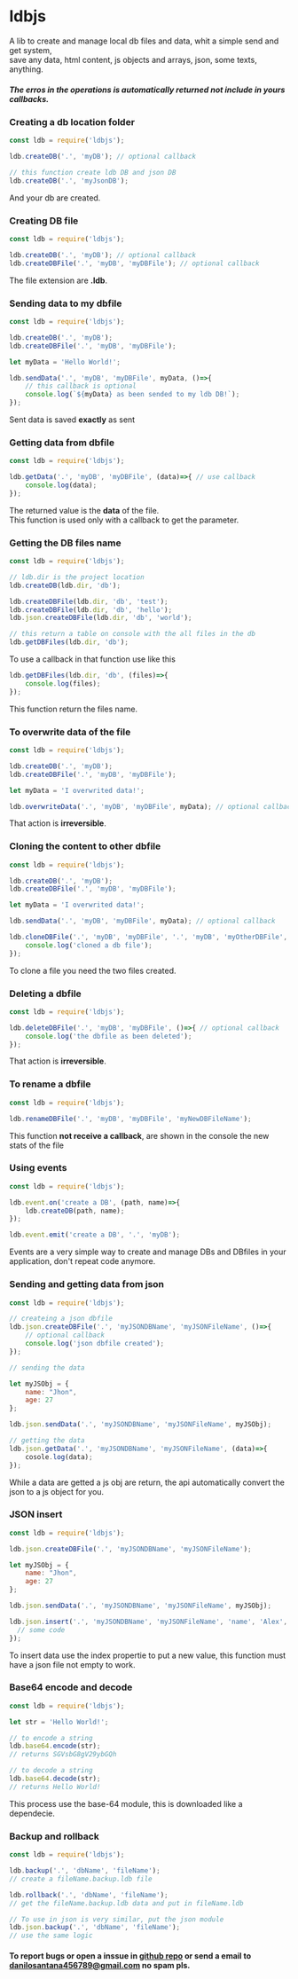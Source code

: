 # ldbjs
A lib to create and manage local db files and data, whit a simple send and get system,  
save any data, html content, js objects and arrays, json, some texts, anything.


##### The erros in the operations is automatically returned not include in yours callbacks.

### Creating a db location folder  

```javascript
const ldb = require('ldbjs');

ldb.createDB('.', 'myDB'); // optional callback

// this function create ldb DB and json DB
ldb.createDB('.', 'myJsonDB');
```

And your db are created.


### Creating DB file  

```javascript
const ldb = require('ldbjs');

ldb.createDB('.', 'myDB'); // optional callback
ldb.createDBFile('.', 'myDB', 'myDBFile'); // optional callback
```

The file extension are **.ldb**.


### Sending data to my dbfile  

```javascript
const ldb = require('ldbjs');

ldb.createDB('.', 'myDB');
ldb.createDBFile('.', 'myDB', 'myDBFile');

let myData = 'Hello World!';

ldb.sendData('.', 'myDB', 'myDBFile', myData, ()=>{
	// this callback is optional
	console.log(`${myData} as been sended to my ldb DB!`);
});
```

Sent data is saved **exactly** as sent


### Getting data from dbfile  

```javascript
const ldb = require('ldbjs');

ldb.getData('.', 'myDB', 'myDBFile', (data)=>{ // use callback
	console.log(data);
});
```

The returned value is the **data** of the file.  
This function is used only with a callback to get the parameter.

### Getting the DB files name

```javascript
const ldb = require('ldbjs');

// ldb.dir is the project location
ldb.createDB(ldb.dir, 'db');

ldb.createDBFile(ldb.dir, 'db', 'test');
ldb.createDBFile(ldb.dir, 'db', 'hello');
ldb.json.createDBFile(ldb.dir, 'db', 'world');

// this return a table on console with the all files in the db
ldb.getDBFiles(ldb.dir, 'db');
```

To use a callback in that function use like this

```javascript
ldb.getDBFiles(ldb.dir, 'db', (files)=>{
    console.log(files);
});
```

This function return the files name.

### To overwrite data of the file  

```javascript
const ldb = require('ldbjs');

ldb.createDB('.', 'myDB');
ldb.createDBFile('.', 'myDB', 'myDBFile');

let myData = 'I overwrited data!';

ldb.overwriteData('.', 'myDB', 'myDBFile', myData); // optional callback
```

That action is **irreversible**.


### Cloning the content to other dbfile  

```javascript
const ldb = require('ldbjs');

ldb.createDB('.', 'myDB');
ldb.createDBFile('.', 'myDB', 'myDBFile');

let myData = 'I overwrited data!';

ldb.sendData('.', 'myDB', 'myDBFile', myData); // optional callback

ldb.cloneDBFile('.', 'myDB', 'myDBFile', '.', 'myDB', 'myOtherDBFile', ()=>{ // optional callback
	console.log('cloned a db file');
});
```

To clone a file you need the two files created.

### Deleting a dbfile  

```javascript
const ldb = require('ldbjs');

ldb.deleteDBFile('.', 'myDB', 'myDBFile', ()=>{ // optional callback
	console.log('the dbfile as been deleted');
});
```

That action is **irreversible**.

### To rename a dbfile  

```javascript
const ldb = require('ldbjs');

ldb.renameDBFile('.', 'myDB', 'myDBFile', 'myNewDBFileName');
```

This function **not receive a callback**, are shown in the console the new stats of the file

### Using events  

```javascript
const ldb = require('ldbjs');

ldb.event.on('create a DB', (path, name)=>{
	ldb.createDB(path, name);
});

ldb.event.emit('create a DB', '.', 'myDB');
```

Events are a very simple way to create and manage DBs and DBfiles in your application, don't repeat code anymore.

### Sending and getting data from json

```javascript
const ldb = require('ldbjs');

// createing a json dbfile
ldb.json.createDBFile('.', 'myJSONDBName', 'myJSONFileName', ()=>{
    // optional callback
    console.log('json dbfile created');
});

// sending the data

let myJSObj = {
    name: "Jhon",
    age: 27
};

ldb.json.sendData('.', 'myJSONDBName', 'myJSONFileName', myJSObj);

// getting the data
ldb.json.getData('.', 'myJSONDBName', 'myJSONFileName', (data)=>{
    cosole.log(data);
});
```

While a data are getted a js obj are return, the api automatically convert the  json to a js object for you.

### JSON insert

```javascript
const ldb = require('ldbjs');

ldb.json.createDBFile('.', 'myJSONDBName', 'myJSONFileName');

let myJSObj = {
    name: "Jhon",
    age: 27
};

ldb.json.sendData('.', 'myJSONDBName', 'myJSONFileName', myJSObj);

ldb.json.insert('.', 'myJSONDBName', 'myJSONFileName', 'name', 'Alex', ()=>{
  // some code
});
```

To insert data use the index propertie to put a new value, this function must  
have a json file not empty to work.

### Base64 encode and decode

```javascript
const ldb = require('ldbjs');

let str = 'Hello World!';

// to encode a string
ldb.base64.encode(str);
// returns SGVsbG8gV29ybGQh

// to decode a string
ldb.base64.decode(str);
// returns Hello World!
```

This process use the base-64 module, this is downloaded like a dependecie.

### Backup and rollback

```javascript
const ldb = require('ldbjs');

ldb.backup('.', 'dbName', 'fileName');
// create a fileName.backup.ldb file

ldb.rollback('.', 'dbName', 'fileName');
// get the fileName.backup.ldb data and put in fileName.ldb

// To use in json is very similar, put the json module
ldb.json.backup('.', 'dbName', 'fileName');
// use the same logic
```

#### To report bugs or open a inssue in [github repo](https://github.com/raisess/ldbjs) or send a email to **danilosantana456789@gmail.com** no spam pls.